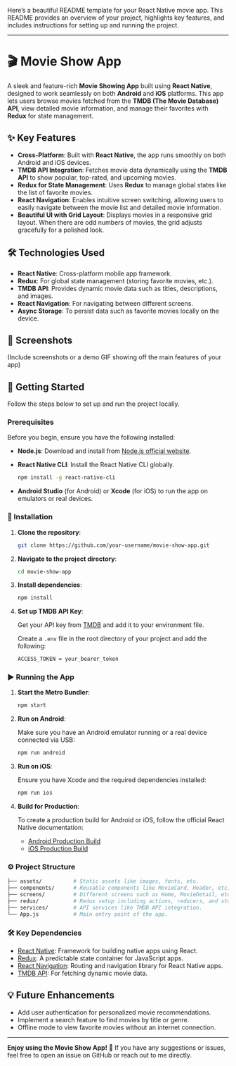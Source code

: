 Here’s a beautiful README template for your React Native movie app. This README provides an overview of your project, highlights key features, and includes instructions for setting up and running the project.

---

# 🎬 Movie Show App

A sleek and feature-rich **Movie Showing App** built using **React Native**, designed to work seamlessly on both **Android** and **iOS** platforms. This app lets users browse movies fetched from the **TMDB (The Movie Database) API**, view detailed movie information, and manage their favorites with **Redux** for state management.

## ✨ Key Features

- **Cross-Platform**: Built with **React Native**, the app runs smoothly on both Android and iOS devices.
- **TMDB API Integration**: Fetches movie data dynamically using the **TMDB API** to show popular, top-rated, and upcoming movies.
- **Redux for State Management**: Uses **Redux** to manage global states like the list of favorite movies.
- **React Navigation**: Enables intuitive screen switching, allowing users to easily navigate between the movie list and detailed movie information.
- **Beautiful UI with Grid Layout**: Displays movies in a responsive grid layout. When there are odd numbers of movies, the grid adjusts gracefully for a polished look.
  
## 🛠️ Technologies Used

- **React Native**: Cross-platform mobile app framework.
- **Redux**: For global state management (storing favorite movies, etc.).
- **TMDB API**: Provides dynamic movie data such as titles, descriptions, and images.
- **React Navigation**: For navigating between different screens.
- **Async Storage**: To persist data such as favorite movies locally on the device.

## 📸 Screenshots

(Include screenshots or a demo GIF showing off the main features of your app)

## 🚀 Getting Started

Follow the steps below to set up and run the project locally.

### Prerequisites

Before you begin, ensure you have the following installed:

- **Node.js**: Download and install from [Node.js official website](https://nodejs.org/).
- **React Native CLI**: Install the React Native CLI globally.

   ```bash
   npm install -g react-native-cli
   ```

- **Android Studio** (for Android) or **Xcode** (for iOS) to run the app on emulators or real devices.

### 🔧 Installation

1. **Clone the repository**:

   ```bash
   git clone https://github.com/your-username/movie-show-app.git
   ```

2. **Navigate to the project directory**:

   ```bash
   cd movie-show-app
   ```

3. **Install dependencies**:

   ```bash
   npm install
   ```

4. **Set up TMDB API Key**:

   Get your API key from [TMDB](https://www.themoviedb.org/documentation/api) and add it to your environment file.

   Create a `.env` file in the root directory of your project and add the following:

   ```bash
   ACCESS_TOKEN = your_bearer_token
   ```

### ▶️ Running the App

1. **Start the Metro Bundler**:

   ```bash
   npm start
   ```

2. **Run on Android**:

   Make sure you have an Android emulator running or a real device connected via USB:

   ```bash
   npm run android
   ```

3. **Run on iOS**:

   Ensure you have Xcode and the required dependencies installed:

   ```bash
   npm run ios
   ```

4. **Build for Production**:

   To create a production build for Android or iOS, follow the official React Native documentation:
   - [Android Production Build](https://reactnative.dev/docs/signed-apk-android)
   - [iOS Production Build](https://reactnative.dev/docs/publishing-to-app-store)

### ⚙️ Project Structure

```bash
├── assets/          # Static assets like images, fonts, etc.
├── components/      # Reusable components like MovieCard, Header, etc.
├── screens/         # Different screens such as Home, MovieDetail, etc.
├── redux/           # Redux setup including actions, reducers, and store.
├── services/        # API services like TMDB API integration.
└── App.js           # Main entry point of the app.
```

### 🛠️ Key Dependencies

- [React Native](https://reactnative.dev/): Framework for building native apps using React.
- [Redux](https://redux.js.org/): A predictable state container for JavaScript apps.
- [React Navigation](https://reactnavigation.org/): Routing and navigation library for React Native apps.
- [TMDB API](https://www.themoviedb.org/documentation/api): For fetching dynamic movie data.

## 💡 Future Enhancements

- Add user authentication for personalized movie recommendations.
- Implement a search feature to find movies by title or genre.
- Offline mode to view favorite movies without an internet connection.

---

**Enjoy using the Movie Show App!** 🎥 If you have any suggestions or issues, feel free to open an issue on GitHub or reach out to me directly.
